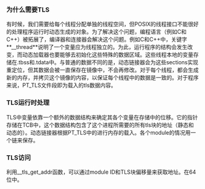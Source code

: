 ### 为什么需要TLS
有时候，我们需要给每个线程分配单独的线程空间，但POSIX的线程接口不能很好的处理程序运行时动态生成的对象。为了解决这个问题，编程语言（例如C和C++）被拓展了，编译器和连接器会解决这个问题。例如C和C++中，关键字**__thread**说明了一个变量应为线程独立的。为此，运行程序的结构会发生改变，而动态加载器也要能够去初始化这些特殊的数据区域。这些线程本地的变量存储在.tbss和.tdata中。与普通的数据不同的是，动态链接器会为这些sections实现重定位，但其数据会被一直保存在镜像中，不会再修改。对于每个线程，都会生成新的内存，并拷贝这个镜像的内容，以保证每个线程中的数据是一致的。对于程序来说，PT_TLS文件段即为载入的tls数据内容。
### TLS运行时处理
TLS中变量依靠一个额外的数据结构来确定其各个变量在存储中的位移。它的指针存储在TCB中，这个数据结构包含了这个进程所需要的所有tls块的地址（静态和动态的）。动态链接器根据PT_TLS中的进行内存的载入。各个module的情况用一个链来保存。  
### TLS访问
利用__tls_get_addr函数，可以通过module ID和TLS块偏移量来获取地址。在64位中。
